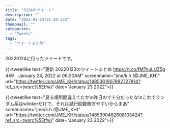 ```yaml
---
title: "0124のツイート"
description: ""
date: "2022-01-24T21:20:13Z"
thumbnail: ""
categories:
  - "Tweets"
tags:
  - "ツイートまとめ"
---
```

20220124に行ったツイートです。
<!--more-->
{{<tweetlike text=\"更新 20220123のツイートまとめ https://t.co/fM7nuLUZ5g 449　January 24, 2022 at 06:20AM\" screenname=\"jme/k.h (@JME_KH)\" url=\"https://twitter.com/JME_KH/status/1485361907892727814?ref_src=twsrc%5Etfw\" date=\"January 23 2022\">}}

{{<tweetlike text=\"見る場所間違えてたか\n昨日ので十分だったな\nこれでランダム系はwlinkerだけで、それは試行回数稼ぎやすいからまあ\" screenname=\"jme/k.h (@JME_KH)\" url=\"https://twitter.com/JME_KH/status/1485390482608103424?ref_src=twsrc%5Etfw\" date=\"January 23 2022\">}}

